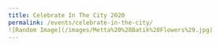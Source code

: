```yaml
---
title: Celebrate In The City 2020
permalink: /events/celebrate-in-the-city/
![Random Image](/images/Metta%20%28Batik%20Flowers%29.jpg)
---
```

